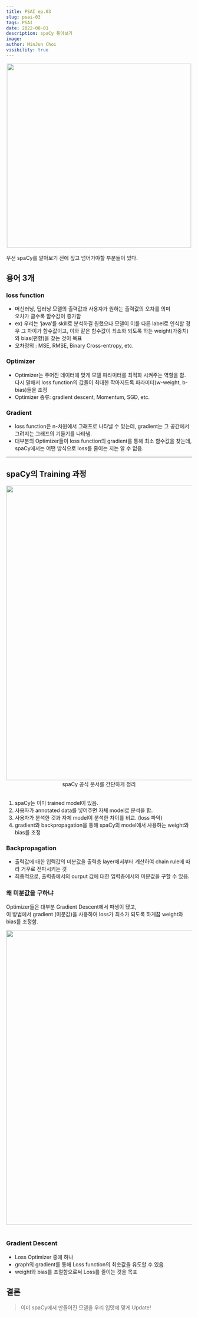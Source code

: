 ```yaml
---
title: PSAI ep.03
slug: psai-03
tags: PSAI
date: 2022-08-01
description: spaCy 톺아보기
image: 
author: MinJun Choi
visibility: true
---
```

<center>
<img src="/psai-03/01.png"  width="500">
</center>
</br>
우선 spaCy를 알아보기 전에 짚고 넘어가야할 부분들이 있다.

## 용어 3개
### loss function
* 머신러닝, 딥러닝 모델의 출력값과 사용자가 원하는 출력값의 오차를 의미</br>오차가 클수록 함수값이 증가함
* ex) 우리는 ‘java’를 skill로 분석하길 원했으나 모델이 이를 다른 label로 인식할 경우 그 차이가 함수값이고, 이와 같은 함수값이 최소화 되도록 하는 weight(가중치)와 bias(편향)을 찾는 것이 목표
* 오차정의 : MSE, RMSE, Binary Cross-entropy, etc. </br>
### Optimizer
* Optimizer는 주어진 데이터에 맞게 모델 파라미터를 최적화 시켜주는 역할을 함. </br>다시 말해서 loss function의 값들이 최대한 작아지도록 파라미터(w-weight, b-bias)들을 조정
* Optimizer 종류: gradient descent, Momentum, SGD, etc. </br>
### Gradient
* loss function은 n-차원에서 그래프로 나타낼 수 있는데, gradient는 그 공간에서 그려지는 그래프의 기울기를 나타냄. 
* 대부분의 Optimizer들이 loss function의 gradient를 통해 최소 함수값을 찾는데, spaCy에서는 어떤 방식으로 loss를 줄이는 지는 알 수 없음. 
---
## spaCy의 Training 과정
<center>
<img src="/psai-03/02.png"  width="800">
spaCy 공식 문서를 간단하게 정리
</center>
</br>

1. spaCy는 이미 trained model이 있음.
2. 사용자가 annotated data를 넣어주면 자체 model로 분석을 함.
3. 사용자가 분석한 것과 자체 model이 분석한 차이를 비교. (loss 파악)
4. gradient와 backpropagation을 통해 spaCy의 model에서 사용하는 weight와 bias를 조정 </br>

### Backpropagation
* 출력값에 대한 입력값의 미분값을 출력층 layer에서부터 계산하여 chain rule에 따라 거꾸로 전파시키는 것
* 최종적으로, 출력층에서의 ourput 값에 대한 입력층에서의 미분값을 구할 수 있음. </br>

### 왜 미분값을 구하냐
Optimizer들은 대부분 Gradient Descent에서 파생이 됐고, </br>
이 방법에서 gradient (미분값)을 사용하여 loss가 최소가 되도록 하게끔 weight와 bias를 조정함.
<center>
<img src="/psai-03/03.png"  width="800">
</center>
</br>

### Gradient Descent
* Loss Optimizer 중에 하나
* graph의 gradient를 통해 Loss function의 최솟값을 유도할 수 있음
* weight와 bias를 조절함으로써 Loss를 줄이는 것을 목표</br>

## 결론
> 이미 spaCy에서 만들어진 모델을 우리 입맛에 맞게 Update!